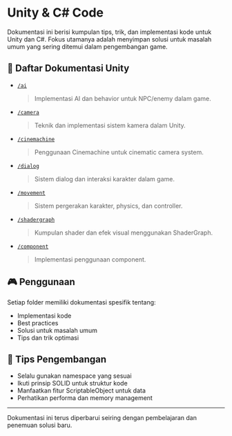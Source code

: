 # Unity & C# Code

Dokumentasi ini berisi kumpulan tips, trik, dan implementasi kode untuk Unity dan C#.
Fokus utamanya adalah menyimpan solusi untuk masalah umum yang sering ditemui dalam pengembangan game.

## 📂 Daftar Dokumentasi Unity

- [`/ai`](./ai/)

  > Implementasi AI dan behavior untuk NPC/enemy dalam game.

- [`/camera`](./camera/)

  > Teknik dan implementasi sistem kamera dalam Unity.

- [`/cinemachine`](./cinemachine/)

  > Penggunaan Cinemachine untuk cinematic camera system.

- [`/dialog`](./dialog/)

  > Sistem dialog dan interaksi karakter dalam game.

- [`/movement`](./movement/)

  > Sistem pergerakan karakter, physics, dan controller.

- [`/shadergraph`](./shadergraph/)
  > Kumpulan shader dan efek visual menggunakan ShaderGraph.

- [`/component`](./component/)
  > Implementasi penggunaan component.

## 🎮 Penggunaan

Setiap folder memiliki dokumentasi spesifik tentang:

- Implementasi kode
- Best practices
- Solusi untuk masalah umum
- Tips dan trik optimasi

## 🔧 Tips Pengembangan

- Selalu gunakan namespace yang sesuai
- Ikuti prinsip SOLID untuk struktur kode
- Manfaatkan fitur ScriptableObject untuk data
- Perhatikan performa dan memory management

---

Dokumentasi ini terus diperbarui seiring dengan pembelajaran dan penemuan solusi baru.
